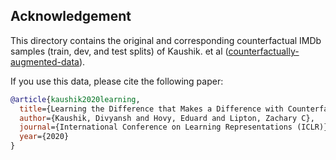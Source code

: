 ## Acknowledgement

This directory contains the original and corresponding counterfactual IMDb samples (train, dev, and test splits) of Kaushik. et al ([counterfactually-augmented-data](https://github.com/acmi-lab/counterfactually-augmented-data)).

If you use this data, please cite the following paper:
```bibtex
@article{kaushik2020learning,
  title={Learning the Difference that Makes a Difference with Counterfactually Augmented Data},
  author={Kaushik, Divyansh and Hovy, Eduard and Lipton, Zachary C},
  journal={International Conference on Learning Representations (ICLR)},
  year={2020}
}
```

